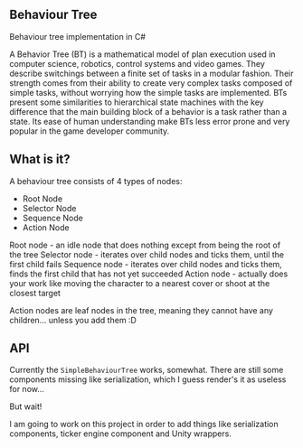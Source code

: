 ## Behaviour Tree

Behaviour tree implementation in C#

A Behavior Tree (BT) is a mathematical model of plan execution used in computer science, robotics, control systems and video games. 
They describe switchings between a finite set of tasks in a modular fashion. 
Their strength comes from their ability to create very complex tasks composed of simple tasks, without worrying how the simple tasks are implemented. 
BTs present some similarities to hierarchical state machines with the key difference that the main building block of a behavior is a task rather than a state.
Its ease of human understanding make BTs less error prone and very popular in the game developer community.

## What is it?

A behaviour tree consists of 4 types of nodes:
- Root Node
- Selector Node
- Sequence Node
- Action Node

Root node - an idle node that does nothing except from being the root of the tree
Selector node - iterates over child nodes and ticks them, until the first child fails
Sequence node - iterates over child nodes and ticks them, finds the first child that has not yet succeeded
Action node - actually does your work like moving the character to a nearest cover or shoot at the closest target

Action nodes are leaf nodes in the tree, meaning they cannot have any children... unless you add them :D 

## API

Currently the `SimpleBehaviourTree` works, somewhat. 
There are still some components missing like serialization, which I guess render's it as useless for now...

But wait!

I am going to work on this project in order to add things like serialization components, ticker engine component and Unity wrappers.

